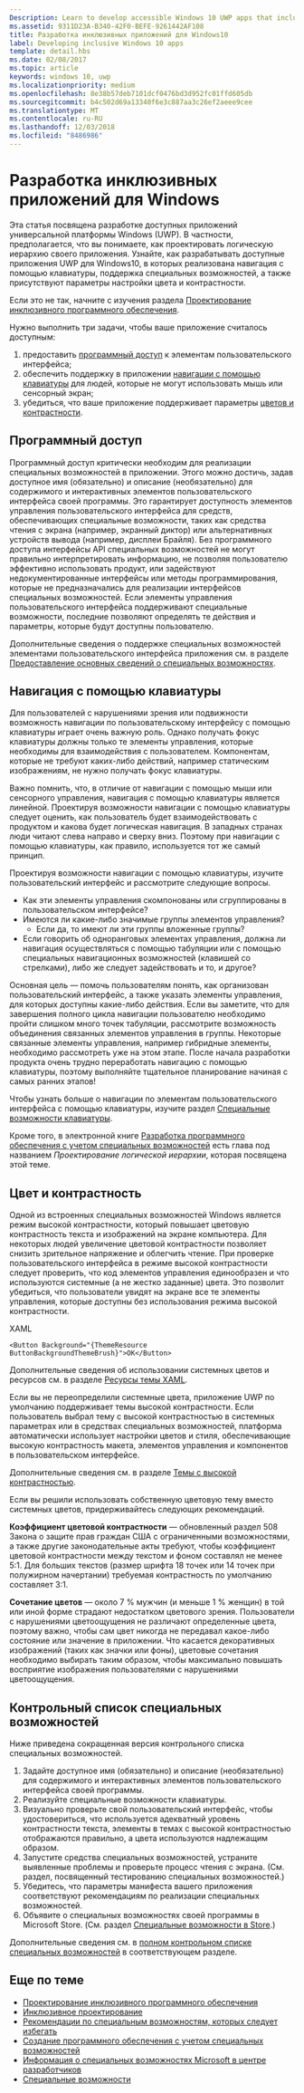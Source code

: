 ```yaml
---
Description: Learn to develop accessible Windows 10 UWP apps that include keyboard navigation, color and contrast settings, and support for assistive technologies.
ms.assetid: 9311D23A-B340-42F0-BEFE-9261442AF108
title: Разработка инклюзивных приложений для Windows10
label: Developing inclusive Windows 10 apps
template: detail.hbs
ms.date: 02/08/2017
ms.topic: article
keywords: windows 10, uwp
ms.localizationpriority: medium
ms.openlocfilehash: 8e38b57deb7101dcf0476bd3d952fc01ffd605db
ms.sourcegitcommit: b4c502d69a13340f6e3c887aa3c26ef2aeee9cee
ms.translationtype: MT
ms.contentlocale: ru-RU
ms.lasthandoff: 12/03/2018
ms.locfileid: "8486986"
---
```

# <a name="developing-inclusive-windows-apps"></a>Разработка инклюзивных приложений для Windows  

Эта статья посвящена разработке доступных приложений универсальной платформы Windows (UWP). В частности, предполагается, что вы понимаете, как проектировать логическую иерархию своего приложения. Узнайте, как разрабатывать доступные приложения UWP для Windows10, в которых реализована навигация с помощью клавиатуры, поддержка специальных возможностей, а также присутствуют параметры настройки цвета и контрастности.

Если это не так, начните с изучения раздела [Проектирование инклюзивного программного обеспечения](designing-inclusive-software.md).

Нужно выполнить три задачи, чтобы ваше приложение считалось доступным:

1. предоставить [программный доступ](#programmatic-access) к элементам пользовательского интерфейса;
2. обеспечить поддержку в приложении [навигации с помощью клавиатуры](#keyboard-navigation) для людей, которые не могут использовать мышь или сенсорный экран;
3. убедиться, что ваше приложение поддерживает параметры [цветов и контрастности](#color-and-contrast).

## <a name="programmatic-access"></a>Программный доступ  
Программный доступ критически необходим для реализации специальных возможностей в приложении. Этого можно достичь, задав доступное имя (обязательно) и описание (необязательно) для содержимого и интерактивных элементов пользовательского интерфейса своей программы. Это гарантирует доступность элементов управления пользовательского интерфейса для средств, обеспечивающих специальные возможности, таких как средства чтения с экрана (например, экранный диктор) или альтернативных устройств вывода (например, дисплеи Брайля). Без программного доступа интерфейсы API специальных возможностей не могут правильно интерпретировать информацию, не позволяя пользователю эффективно использовать продукт, или задействуют недокументированные интерфейсы или методы программирования, которые не предназначались для реализации интерфейсов специальных возможностей. Если элементы управления пользовательского интерфейса поддерживают специальные возможности, последние позволяют определять те действия и параметры, которые будут доступны пользователю.  

Дополнительные сведения о поддержке специальных возможностей элементами пользовательского интерфейса приложения см. в разделе [Предоставление основных сведений о специальных возможностях](basic-accessibility-information.md).

## <a name="keyboard-navigation"></a>Навигация с помощью клавиатуры  
Для пользователей с нарушениями зрения или подвижности возможность навигации по пользовательскому интерфейсу с помощью клавиатуры играет очень важную роль. Однако получать фокус клавиатуры должны только те элементы управления, которые необходимы для взаимодействия с пользователем. Компонентам, которые не требуют каких-либо действий, например статическим изображениям, не нужно получать фокус клавиатуры.  

Важно помнить, что, в отличие от навигации с помощью мыши или сенсорного управления, навигация с помощью клавиатуры является линейной. Проектируя возможности навигации с помощью клавиатуры следует оценить, как пользователь будет взаимодействовать с продуктом и какова будет логическая навигация. В западных странах люди читают слева направо и сверху вниз. Поэтому при навигации с помощью клавиатуры, как правило, используется тот же самый принцип.  

Проектируя возможности навигации с помощью клавиатуры, изучите пользовательский интерфейс и рассмотрите следующие вопросы.
* Как эти элементы управления скомпонованы или сгруппированы в пользовательском интерфейсе?
* Имеются ли какие-либо значимые группы элементов управления?
    * Если да, то имеют ли эти группы вложенные группы?
*   Если говорить об одноранговых элементах управления, должна ли навигация осуществляться с помощью табуляции или с помощью специальных навигационных возможностей (клавишей со стрелками), либо же следует задействовать и то, и другое?

Основная цель — помочь пользователям понять, как организован пользовательский интерфейс, а также указать элементы управления, для которых доступны какие-либо действия. Если вы заметите, что для завершения полного цикла навигации пользователю необходимо пройти слишком много точек табуляции, рассмотрите возможность объединения связанных элементов управления в группы. Некоторые связанные элементы управления, например гибридные элементы, необходимо рассмотреть уже на этом этапе. После начала разработки продукта очень трудно переработать навигацию с помощью клавиатуры, поэтому выполняйте тщательное планирование начиная с самых ранних этапов!  

Чтобы узнать больше о навигации по элементам пользовательского интерфейса с помощью клавиатуры, изучите раздел [Специальные возможности клавиатуры](keyboard-accessibility.md).  

Кроме того, в электронной книге [Разработка программного обеспечения с учетом специальных возможностей](https://www.microsoft.com/download/details.aspx?id=19262) есть глава под названием _Проектирование логической иерархии_, которая посвящена этой теме.

## <a name="color-and-contrast"></a>Цвет и контрастность  
Одной из встроенных специальных возможностей Windows является режим высокой контрастности, который повышает цветовую контрастность текста и изображений на экране компьютера. Для некоторых людей увеличение цветовой контрастности позволяет снизить зрительное напряжение и облегчить чтение. При проверке пользовательского интерфейса в режиме высокой контрастности следует проверить, что код элементов управления единообразен и что используются системные (а не жестко заданные) цвета. Это позволит убедиться, что пользователи увидят на экране все те элементы управления, которые доступны без использования режима высокой контрастности.  

XAML
```xaml
<Button Background="{ThemeResource ButtonBackgroundThemeBrush}">OK</Button>
```
Дополнительные сведения об использовании системных цветов и ресурсов см. в разделе [Ресурсы темы XAML](../controls-and-patterns/xaml-theme-resources.md).

Если вы не переопределили системные цвета, приложение UWP по умолчанию поддерживает темы высокой контрастности. Если пользователь выбрал тему с высокой контрастностью в системных параметрах или в средствах специальных возможностей, платформа автоматически использует настройки цветов и стиля, обеспечивающие высокую контрастность макета, элементов управления и компонентов в пользовательском интерфейсе.   

Дополнительные сведения см. в разделе [Темы с высокой контрастностью](high-contrast-themes.md).  

Если вы решили использовать собственную цветовую тему вместо системных цветов, придерживайтесь следующих рекомендаций.  

**Коэффициент цветовой контрастности** — обновленный раздел 508 Закона о защите прав граждан США с ограниченными возможностями, а также другие законодательные акты требуют, чтобы коэффициент цветовой контрастности между текстом и фоном составлял не менее 5:1. Для больших текстов (размер шрифта 18 точек или 14 точек при полужирном начертании) требуемая контрастность по умолчанию составляет 3:1.  

**Сочетание цветов** — около 7 % мужчин (и меньше 1 % женщин) в той или иной форме страдают недостатком цветового зрения. Пользователи с нарушениями цветоощущения не различают определенные цвета, поэтому важно, чтобы сам цвет никогда не передавал какое-либо состояние или значение в приложении. Что касается декоративных изображений (таких как значки или фоны), цветовые сочетания необходимо выбирать таким образом, чтобы максимально повышать восприятие изображения пользователями с нарушениями цветоощущения.  

## <a name="accessibility-checklist"></a>Контрольный список специальных возможностей  
Ниже приведена сокращенная версия контрольного списка специальных возможностей.

1. Задайте доступное имя (обязательно) и описание (необязательно) для содержимого и интерактивных элементов пользовательского интерфейса своей программы.
2. Реализуйте специальные возможности клавиатуры.
3. Визуально проверьте свой пользовательский интерфейс, чтобы удостовериться, что используется адекватный уровень контрастности текста, элементы в темах с высокой контрастностью отображаются правильно, а цвета используются надлежащим образом.
4. Запустите средства специальных возможностей, устраните выявленные проблемы и проверьте процесс чтения с экрана. (См. раздел, посвященный тестированию специальных возможностей.)
5. Убедитесь, что параметры манифеста вашего приложения соответствуют рекомендациям по реализации специальных возможностей.
6. Объявите о специальных возможностях своей программы в Microsoft Store. (См. раздел [Специальные возможности в Store](accessibility-in-the-store.md).)

Дополнительные сведения см. в [полном контрольном списке специальных возможностей](accessibility-checklist.md) в соответствующем разделе.

## <a name="related-topics"></a>Еще по теме  
* [Проектирование инклюзивного программного обеспечения](designing-inclusive-software.md)  
* [Инклюзивное проектирование](http://design.microsoft.com/inclusive)
* [Рекомендации по специальным возможностям, которых следует избегать](practices-to-avoid.md)
* [Создание программного обеспечения с учетом специальных возможностей](https://www.microsoft.com/download/details.aspx?id=19262)
* [Информация о специальных возможностях Microsoft в центре разработчиков](https://msdn.microsoft.com/enable)
* [Специальные возможности](accessibility.md)
